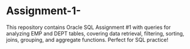 # Assignment-1-
This repository contains Oracle SQL Assignment #1 with queries for analyzing EMP and DEPT tables, covering data retrieval, filtering, sorting, joins, grouping, and aggregate functions. Perfect for SQL practice!
